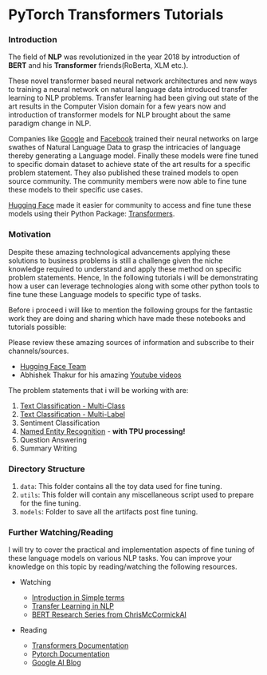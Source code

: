 ﻿# PyTorch Transformers Tutorials 

### Introduction

The field of **NLP** was revolutionized in the year 2018 by introduction of **BERT** and his **Transformer** friends(RoBerta, XLM etc.).

These novel transformer based neural network architectures and new ways to training a neural network on natural language data introduced transfer learning to NLP problems. Transfer learning had been giving out state of the art results in the Computer Vision domain for a few years now and introduction of transformer models for NLP brought about the same paradigm change in NLP.

Companies like [Google](https://github.com/google-research/bert) and [Facebook](https://github.com/pytorch/fairseq/tree/master/examples/roberta) trained their neural networks on large swathes of Natural Language Data to grasp the intricacies of language thereby generating a  Language model. Finally these models were fine tuned to specific domain dataset to achieve state of the art results for a specific problem statement. They also published these trained models to open source community. The community members were now able to fine tune these models to their specific use cases.

[Hugging Face](https://github.com/huggingface) made it easier for community to access and fine tune these models using their Python Package: [Transformers](https://github.com/huggingface/transformers). 

### Motivation
Despite these amazing technological advancements applying these solutions to business problems is still a challenge given the niche knowledge required to understand and apply these method on specific problem statements. Hence, In the following tutorials i will be demonstrating how a user can leverage technologies along with some other python tools to fine tune these Language models to specific type of tasks. 

Before i proceed i will like to mention the following groups for the fantastic work they are doing and sharing which have made these notebooks and tutorials possible:

Please review these amazing sources of information and subscribe to their channels/sources.
 - [Hugging Face Team](https://huggingface.co/)
 - Abhishek Thakur for his amazing [Youtube videos](https://www.youtube.com/user/abhisheksvnit)

The problem statements that i will be working with are:

 1. [Text Classification - Multi-Class](https://github.com/abhimishra91/transformers-tutorials/blob/master/transformers_multiclass_classification.ipynb)
 2. [Text Classification - Multi-Label](https://github.com/abhimishra91/transformers-tutorials/blob/master/transformers_multi_label_classification.ipynb)
 3. Sentiment Classification
 4. [Named Entity Recognition](https://github.com/abhimishra91/transformers-tutorials/blob/master/transformers_ner.ipynb) - **with TPU processing!** 	
 5. Question Answering
 6. Summary Writing

### Directory Structure

 1. `data`: This folder contains all the toy data used for fine tuning. 
 2. `utils`: This folder will contain any miscellaneous script used to prepare for the fine tuning.
 3. `models`: Folder to save all the artifacts post fine tuning. 

### Further Watching/Reading

I will try to cover the practical and implementation aspects of fine tuning of these language models on various NLP tasks. You can improve your knowledge on this topic by reading/watching the following resources.


 - Watching
	 - [Introduction in Simple terms](https://www.youtube.com/watch?v=gcHkxP9adiM)
	 - [Transfer Learning in NLP](https://www.youtube.com/watch?v=0T_Qr4qBrqc)
	 - [BERT Research Series from ChrisMcCormickAI](https://www.youtube.com/playlist?list=PLam9sigHPGwOBuH4_4fr-XvDbe5uneaf6)

- Reading
	 - [Transformers Documentation](https://huggingface.co/transformers/)
	 - [Pytorch Documentation](https://pytorch.org/docs/stable/index.html)
	 - [Google AI Blog](https://ai.googleblog.com/)
